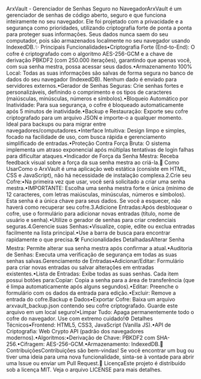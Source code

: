 ArxVault - Gerenciador de Senhas Seguro no NavegadorArxVault é um gerenciador de senhas de código aberto, seguro e que funciona inteiramente no seu navegador. Ele foi projetado com a privacidade e a segurança como prioridades, utilizando criptografia forte de ponta a ponta para proteger suas informações. Seus dados nunca saem do seu computador, pois são armazenados localmente no seu navegador usando IndexedDB.✨ Principais Funcionalidades•Criptografia Forte (End-to-End): O cofre é criptografado com o algoritmo AES-256-GCM e a chave de derivação PBKDF2 (com 250.000 iterações), garantindo que apenas você, com sua senha mestra, possa acessar seus dados.•Armazenamento 100% Local: Todas as suas informações são salvas de forma segura no banco de dados do seu navegador (IndexedDB). Nenhum dado é enviado para servidores externos.•Gerador de Senhas Seguras: Crie senhas fortes e personalizáveis, definindo o comprimento e os tipos de caracteres (maiúsculas, minúsculas, números e símbolos).•Bloqueio Automático por Inatividade: Para sua segurança, o cofre é bloqueado automaticamente após 5 minutos de inatividade.•Backup e Restauração: Exporte seu cofre criptografado para um arquivo JSON e importe-o a qualquer momento. Ideal para backups ou para migrar entre navegadores/computadores.•Interface Intuitiva: Design limpo e simples, focado na facilidade de uso, com busca rápida e gerenciamento simplificado de entradas.•Proteção Contra Força Bruta: O sistema implementa um atraso exponencial após múltiplas tentativas de login falhas para dificultar ataques.•Indicador de Força da Senha Mestra: Receba feedback visual sobre a força da sua senha mestra ao criá-la.🚀 Como UsarComo o ArxVault é uma aplicação web estática (consiste em HTML, CSS e JavaScript), não há necessidade de instalação complexa.2.Crie seu Cofre:•Na primeira vez que usar, você será solicitado a criar uma senha mestra.•IMPORTANTE: Escolha uma senha mestra forte e única (mínimo de 12 caracteres, com letras maiúsculas, minúsculas, números e símbolos). Esta senha é a única chave para seus dados. Se você a esquecer, não haverá como recuperar seu cofre.3.Adicione Entradas:Após desbloquear o cofre, use o formulário para adicionar novas entradas (título, nome de usuário e senha).•Utilize o gerador de senhas para criar credenciais seguras.4.Gerencie suas Senhas:•Visualize, copie, edite ou exclua entradas facilmente na lista principal.•Use a barra de busca para encontrar rapidamente o que precisa.🛠️ Funcionalidades DetalhadasAlterar Senha Mestra: Permite alterar sua senha mestra após confirmar a atual.•Auditoria de Senhas: Executa uma verificação de segurança em todas as suas senhas salvas.Gerenciamento de Entradas•Adicionar/Editar: Formulário para criar novas entradas ou salvar alterações em entradas existentes.•Lista de Entradas: Exibe todas as suas senhas. Cada item possui botões para:Copiar: Copia a senha para a área de transferência (que é limpa automaticamente após alguns segundos).•Editar: Preenche o formulário com os dados da entrada para edição.•Excluir: Remove a entrada do cofre.Backup e Dados•Exportar Cofre: Baixa um arquivo arxvault_backup.json contendo seu cofre criptografado. Guarde este arquivo em um local seguro!•Limpar Tudo: Apaga permanentemente todo o cofre do navegador. Use com extremo cuidado!⚙️ Detalhes Técnicos•Frontend: HTML5, CSS3, JavaScript (Vanilla JS).•API de Criptografia: Web Crypto API (padrão dos navegadores modernos).•Algoritmos:•Derivação de Chave: PBKDF2 com SHA-256.•Cifragem: AES-256-GCM.•Armazenamento: IndexedDB.🤝 ContribuiçõesContribuições são bem-vindas! Se você encontrar um bug ou tiver uma ideia para uma nova funcionalidade, sinta-se à vontade para abrir uma Issue ou enviar um Pull Request.📄 LicençaEste projeto é distribuído sob a licença MIT. Veja o arquivo LICENSE para mais detalhes.
